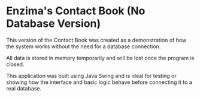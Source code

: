 # Enzima's Contact Book (No Database Version)

This version of the Contact Book was created as a demonstration of how the system works without the need for a database connection.

All data is stored in memory temporarily and will be lost once the program is closed.

This application was built using Java Swing and is ideal for testing or showing how the interface and basic logic behave before connecting it to a real database.
